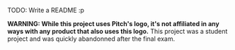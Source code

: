 TODO: Write a README :p

**WARNING: While this project uses Pitch's logo, it's not affiliated in any ways with any product that also uses this logo.**
This project was a student project and was quickly abandonned after the final exam.
